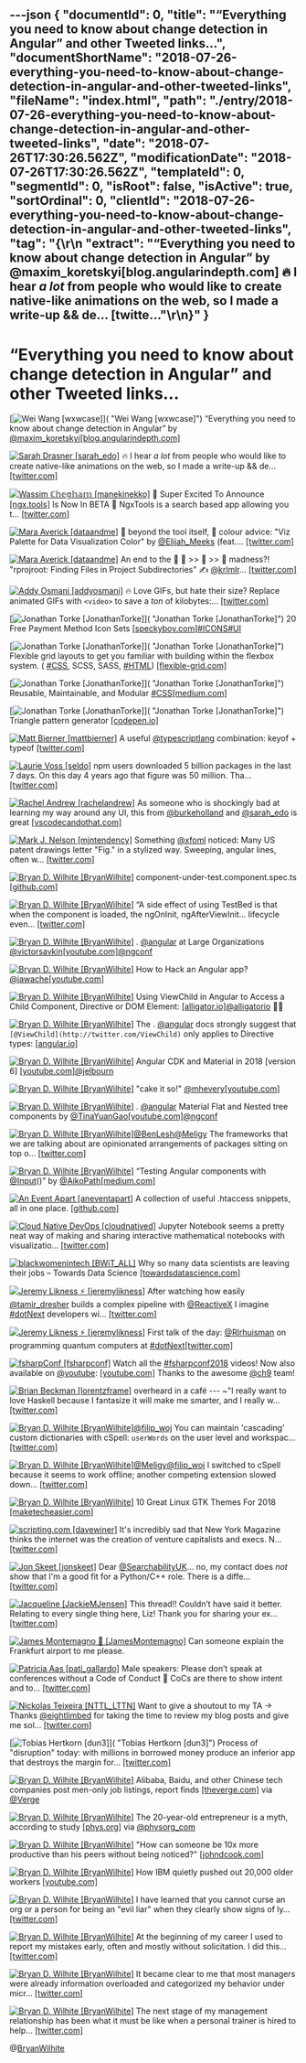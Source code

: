 ---json
{
  "documentId": 0,
  "title": "“Everything you need to know about change detection in Angular” and other Tweeted links…",
  "documentShortName": "2018-07-26-everything-you-need-to-know-about-change-detection-in-angular-and-other-tweeted-links",
  "fileName": "index.html",
  "path": "./entry/2018-07-26-everything-you-need-to-know-about-change-detection-in-angular-and-other-tweeted-links",
  "date": "2018-07-26T17:30:26.562Z",
  "modificationDate": "2018-07-26T17:30:26.562Z",
  "templateId": 0,
  "segmentId": 0,
  "isRoot": false,
  "isActive": true,
  "sortOrdinal": 0,
  "clientId": "2018-07-26-everything-you-need-to-know-about-change-detection-in-angular-and-other-tweeted-links",
  "tag": "{\r\n  \"extract\": \"“Everything you need to know about change detection in Angular” by       @maxim_koretskyi[blog.angularindepth.com] 🔥 I hear *a lot* from people who would like to create native-like animations on the web, so I made a write-up && de…       [twitte...\"\r\n}"
}
---

# “Everything you need to know about change detection in Angular” and other Tweeted links…

[<img alt="Wei Wang [wxwcase]" src="https://songhay.blob.core.windows.net/shared-social-twitter/wxwcase.jpg">]( "Wei Wang [wxwcase]") “Everything you need to know about change detection in Angular” by [@maxim_koretskyi](http://twitter.com/maxim_koretskyi)[[blog.angularindepth.com]](https://blog.angularindepth.com/everything-you-need-to-know-about-change-detection-in-angular-8006c51d206f)

[<img alt="Sarah Drasner [sarah_edo]" src="https://songhay.blob.core.windows.net/shared-social-twitter/sarah_edo.jpg">](https://t.co/pr1NhYseRK "Sarah Drasner [sarah_edo]") 🔥 I hear *a lot* from people who would like to create native-like animations on the web, so I made a write-up && de… [[twitter.com]](https://twitter.com/i/web/status/988414671232339970)

[<img alt="Wassim ℂ𝕙𝕖𝕘𝕙𝕒𝕞 [manekinekko]" src="https://songhay.blob.core.windows.net/shared-social-twitter/manekinekko.jpg">](https://t.co/WVlnSd51VS "Wassim ℂ𝕙𝕖𝕘𝕙𝕒𝕞 [manekinekko]") 🎊 Super Excited To Announce [[ngx.tools]](http://ngx.tools) Is Now In BETA 🎉 NgxTools is a search based app allowing you t… [[twitter.com]](https://twitter.com/i/web/status/988214507213410304)

[<img alt="Mara Averick [dataandme]" src="https://songhay.blob.core.windows.net/shared-social-twitter/dataandme.jpg">](https://t.co/ZANWJjC3FT "Mara Averick [dataandme]") 🎨 beyond the tool itself, 🌟 colour advice: "Viz Palette for Data Visualization Color" by [@Elijah_Meeks](http://twitter.com/Elijah_Meeks) (feat.… [[twitter.com]](https://twitter.com/i/web/status/987677834876477440)

[<img alt="Mara Averick [dataandme]" src="https://songhay.blob.core.windows.net/shared-social-twitter/dataandme.jpg">](https://t.co/ZANWJjC3FT "Mara Averick [dataandme]") An end to the 🔎 📁 >> 📁 >> 📂 madness?! "rprojroot: Finding Files in Project Subdirectories" ✍️ [@krlmlr](http://twitter.com/krlmlr)… [[twitter.com]](https://twitter.com/i/web/status/988402653070848001)

[<img alt="Addy Osmani [addyosmani]" src="https://songhay.blob.core.windows.net/shared-social-twitter/addyosmani.jpg">](https://t.co/CHVJYkwGMM "Addy Osmani [addyosmani]") 🔥 Love GIFs, but hate their size? Replace animated GIFs with `<video>` to save a *ton* of kilobytes:… [[twitter.com]](https://twitter.com/i/web/status/988304148218040320)

[<img alt="Jonathan Torke [JonathanTorke]" src="https://songhay.blob.core.windows.net/shared-social-twitter/JonathanTorke.jpg">]( "Jonathan Torke [JonathanTorke]") 20 Free Payment Method Icon Sets [[speckyboy.com]](https://speckyboy.com/free-payment-method-credit-card-icon-sets/)[#ICONS](http://twitter.com/search?q=%23ICONS)[#UI](http://twitter.com/search?q=%23UI)

[<img alt="Jonathan Torke [JonathanTorke]" src="https://songhay.blob.core.windows.net/shared-social-twitter/JonathanTorke.jpg">]( "Jonathan Torke [JonathanTorke]") Flexible grid layouts to get you familiar with building within the flexbox system. ( [#CSS](http://twitter.com/search?q=%23CSS), SCSS, SASS, [#HTML](http://twitter.com/search?q=%23HTML)) [[flexible-grid.com]](https://www.flexible-grid.com/)

[<img alt="Jonathan Torke [JonathanTorke]" src="https://songhay.blob.core.windows.net/shared-social-twitter/JonathanTorke.jpg">]( "Jonathan Torke [JonathanTorke]") Reusable, Maintainable, and Modular [#CSS](http://twitter.com/search?q=%23CSS)[[medium.com]](https://medium.com/@afrench53198/reusable-maintainable-and-modular-css-b0ffedf1c208)

[<img alt="Jonathan Torke [JonathanTorke]" src="https://songhay.blob.core.windows.net/shared-social-twitter/JonathanTorke.jpg">]( "Jonathan Torke [JonathanTorke]") Triangle pattern generator [[codepen.io]](https://codepen.io/msurguy/pen/sbIio)

[<img alt="Matt Bierner [mattbierner]" src="https://songhay.blob.core.windows.net/shared-social-twitter/mattbierner.jpg">](https://t.co/NnCC3iFhHa "Matt Bierner [mattbierner]") A useful [@typescriptlang](http://twitter.com/typescriptlang) combination: keyof + typeof [[twitter.com]](https://twitter.com/mattbierner/status/988469863801733120/photo/1)

[<img alt="Laurie Voss [seldo]" src="https://songhay.blob.core.windows.net/shared-social-twitter/seldo.jpg">](https://t.co/av52yWi20E "Laurie Voss [seldo]") npm users downloaded 5 billion packages in the last 7 days. On this day 4 years ago that figure was 50 million. Tha… [[twitter.com]](https://twitter.com/i/web/status/988477780441481217)

[<img alt="Rachel Andrew [rachelandrew]" src="https://songhay.blob.core.windows.net/shared-social-twitter/rachelandrew.jpg">](https://t.co/bnYdfVIAqQ "Rachel Andrew [rachelandrew]") As someone who is shockingly bad at learning my way around any UI, this from [@burkeholland](http://twitter.com/burkeholland) and [@sarah_edo](http://twitter.com/sarah_edo) is great [[vscodecandothat.com]](https://vscodecandothat.com/)

[<img alt="Mark J. Nelson [mjntendency]" src="https://songhay.blob.core.windows.net/shared-social-twitter/mjntendency.jpg">](http://t.co/XIlA43Por7 "Mark J. Nelson [mjntendency]") Something [@xfoml](http://twitter.com/xfoml) noticed: Many US patent drawings letter "Fig." in a stylized way. Sweeping, angular lines, often w… [[twitter.com]](https://twitter.com/i/web/status/988544082246033409)

[<img alt="Bryan D. Wilhite [BryanWilhite]" src="https://songhay.blob.core.windows.net/shared-social-twitter/BryanWilhite.jpeg">](http://t.co/UNdqV0Z1zz "Bryan D. Wilhite [BryanWilhite]") component-under-test.component.spec.ts [[github.com]](https://github.com/Aik-Master/ComponentInputTest/blob/master/src/app/component-under-test/component-under-test.component.spec.ts#L39)

[<img alt="Bryan D. Wilhite [BryanWilhite]" src="https://songhay.blob.core.windows.net/shared-social-twitter/BryanWilhite.jpeg">](http://t.co/UNdqV0Z1zz "Bryan D. Wilhite [BryanWilhite]") “A side effect of using TestBed is that when the component is loaded, the ngOnInit, ngAfterViewInit… lifecycle even… [[twitter.com]](https://twitter.com/i/web/status/988579851228479488)

[<img alt="Bryan D. Wilhite [BryanWilhite]" src="https://songhay.blob.core.windows.net/shared-social-twitter/BryanWilhite.jpeg">](http://t.co/UNdqV0Z1zz "Bryan D. Wilhite [BryanWilhite]") . [@angular](http://twitter.com/angular) at Large Organizations [@victorsavkin](http://twitter.com/victorsavkin)[[youtube.com]](https://www.youtube.com/watch?v=piQ0EZhtus0)[@ngconf](http://twitter.com/ngconf)

[<img alt="Bryan D. Wilhite [BryanWilhite]" src="https://songhay.blob.core.windows.net/shared-social-twitter/BryanWilhite.jpeg">](http://t.co/UNdqV0Z1zz "Bryan D. Wilhite [BryanWilhite]") How to Hack an Angular app? [@jawache](http://twitter.com/jawache)[[youtube.com]](https://www.youtube.com/watch?v=C7D4WTLNEUQ)

[<img alt="Bryan D. Wilhite [BryanWilhite]" src="https://songhay.blob.core.windows.net/shared-social-twitter/BryanWilhite.jpeg">](http://t.co/UNdqV0Z1zz "Bryan D. Wilhite [BryanWilhite]") Using ViewChild in Angular to Access a Child Component, Directive or DOM Element: [[alligator.io]](https://alligator.io/angular/viewchild-access-component/)[@alligatorio](http://twitter.com/alligatorio) 🎉🐊

[<img alt="Bryan D. Wilhite [BryanWilhite]" src="https://songhay.blob.core.windows.net/shared-social-twitter/BryanWilhite.jpeg">](http://t.co/UNdqV0Z1zz "Bryan D. Wilhite [BryanWilhite]") The . [@angular](http://twitter.com/angular) docs strongly suggest that `[@ViewChild](http://twitter.com/ViewChild)` only applies to Directive types: [[angular.io]](https://angular.io/api/core/ViewChild)

[<img alt="Bryan D. Wilhite [BryanWilhite]" src="https://songhay.blob.core.windows.net/shared-social-twitter/BryanWilhite.jpeg">](http://t.co/UNdqV0Z1zz "Bryan D. Wilhite [BryanWilhite]") Angular CDK and Material in 2018 [version 6] [[youtube.com]](https://www.youtube.com/watch?v=v__RuD9RX3I)[@jelbourn](http://twitter.com/jelbourn)

[<img alt="Bryan D. Wilhite [BryanWilhite]" src="https://songhay.blob.core.windows.net/shared-social-twitter/BryanWilhite.jpeg">](http://t.co/UNdqV0Z1zz "Bryan D. Wilhite [BryanWilhite]") "cake it so!" [@mhevery](http://twitter.com/mhevery)[[youtube.com]](https://www.youtube.com/watch?v=dIxknqPOWms)

[<img alt="Bryan D. Wilhite [BryanWilhite]" src="https://songhay.blob.core.windows.net/shared-social-twitter/BryanWilhite.jpeg">](http://t.co/UNdqV0Z1zz "Bryan D. Wilhite [BryanWilhite]") . [@angular](http://twitter.com/angular) Material Flat and Nested tree components by [@TinaYuanGao](http://twitter.com/TinaYuanGao)[[youtube.com]](https://www.youtube.com/watch?v=s0Vy3sLbeyA)[@ngconf](http://twitter.com/ngconf)

[<img alt="Bryan D. Wilhite [BryanWilhite]" src="https://songhay.blob.core.windows.net/shared-social-twitter/BryanWilhite.jpeg">](http://t.co/UNdqV0Z1zz "Bryan D. Wilhite [BryanWilhite]")[@BenLesh](http://twitter.com/BenLesh)[@Meligy](http://twitter.com/Meligy) The frameworks that we are talking about are opinionated arrangements of packages sitting on top o… [[twitter.com]](https://twitter.com/i/web/status/988105360165634048)

[<img alt="Bryan D. Wilhite [BryanWilhite]" src="https://songhay.blob.core.windows.net/shared-social-twitter/BryanWilhite.jpeg">](http://t.co/UNdqV0Z1zz "Bryan D. Wilhite [BryanWilhite]") “Testing Angular components with [@Input](http://twitter.com/Input)()” by [@AikoPath](http://twitter.com/AikoPath)[[medium.com]](https://medium.com/@AikoPath/testing-angular-components-with-input-3bd6c07cfaf6)

[<img alt="An Event Apart [aneventapart]" src="https://songhay.blob.core.windows.net/shared-social-twitter/aneventapart.jpg">](http://t.co/oG7XKtfFUJ "An Event Apart [aneventapart]") A collection of useful .htaccess snippets, all in one place. [[github.com]](https://github.com/phanan/htaccess)

[<img alt="Cloud Native DevOps [cloudnatived]" src="https://songhay.blob.core.windows.net/shared-social-twitter/cloudnatived.jpg">](https://t.co/3faDDthHwf "Cloud Native DevOps [cloudnatived]") Jupyter Notebook seems a pretty neat way of making and sharing interactive mathematical notebooks with visualizatio… [[twitter.com]](https://twitter.com/i/web/status/987744281099145216)

[<img alt="blackwomenintech [BWiT_ALL]" src="https://songhay.blob.core.windows.net/shared-social-twitter/BWiT_ALL.jpeg">](https://t.co/Z1JeN5MH6T "blackwomenintech [BWiT_ALL]") Why so many data scientists are leaving their jobs – Towards Data Science [[towardsdatascience.com]](https://towardsdatascience.com/why-so-many-data-scientists-are-leaving-their-jobs-a1f0329d7ea4?source=userActivityShare-1d38c75029d7-1523840591)

[<img alt="Jeremy Likness ⚡️ [jeremylikness]" src="https://songhay.blob.core.windows.net/shared-social-twitter/jeremylikness.jpg">](https://t.co/IbLCTBQJ41 "Jeremy Likness ⚡️ [jeremylikness]") After watching how easily [@tamir_dresher](http://twitter.com/tamir_dresher) builds a complex pipeline with [@ReactiveX](http://twitter.com/ReactiveX) I imagine [#dotNext](http://twitter.com/search?q=%23dotNext) developers wi… [[twitter.com]](https://twitter.com/i/web/status/988405733048938496)

[<img alt="Jeremy Likness ⚡️ [jeremylikness]" src="https://songhay.blob.core.windows.net/shared-social-twitter/jeremylikness.jpg">](https://t.co/IbLCTBQJ41 "Jeremy Likness ⚡️ [jeremylikness]") First talk of the day: [@Rlrhuisman](http://twitter.com/Rlrhuisman) on programming quantum computers at [#dotNext](http://twitter.com/search?q=%23dotNext)[[twitter.com]](https://twitter.com/jeremylikness/status/988317750949969920/photo/1)

[<img alt="fsharpConf [fsharpconf]" src="https://songhay.blob.core.windows.net/shared-social-twitter/fsharpconf.jpg">](https://t.co/4vUukXysmv "fsharpConf [fsharpconf]") Watch all the [#fsharpconf2018](http://twitter.com/search?q=%23fsharpconf2018) videos! Now also available on [@youtube](http://twitter.com/youtube): [[youtube.com]](https://www.youtube.com/playlist?list=PLlrxD0HtieHhEkeYu1bZelX_aJqvs6Qw4) Thanks to the awesome [@ch9](http://twitter.com/ch9) team!

[<img alt="Brian Beckman [lorentzframe]" src="https://songhay.blob.core.windows.net/shared-social-twitter/lorentzframe.jpg">](http://t.co/aC5mXb9iZQ "Brian Beckman [lorentzframe]") overheard in a café --- ~"I really want to love Haskell because I fantasize it will make me smarter, and I really w… [[twitter.com]](https://twitter.com/i/web/status/988430462786793472)

[<img alt="Bryan D. Wilhite [BryanWilhite]" src="https://songhay.blob.core.windows.net/shared-social-twitter/BryanWilhite.jpeg">](http://t.co/UNdqV0Z1zz "Bryan D. Wilhite [BryanWilhite]")[@filip_woj](http://twitter.com/filip_woj) You can maintain 'cascading' custom dictionaries with cSpell: `userWords` on the user level and workspac… [[twitter.com]](https://twitter.com/i/web/status/988454481254731776)

[<img alt="Bryan D. Wilhite [BryanWilhite]" src="https://songhay.blob.core.windows.net/shared-social-twitter/BryanWilhite.jpeg">](http://t.co/UNdqV0Z1zz "Bryan D. Wilhite [BryanWilhite]")[@Meligy](http://twitter.com/Meligy)[@filip_woj](http://twitter.com/filip_woj) I switched to cSpell because it seems to work offline; another competing extension slowed down… [[twitter.com]](https://twitter.com/i/web/status/988455104528367616)

[<img alt="Bryan D. Wilhite [BryanWilhite]" src="https://songhay.blob.core.windows.net/shared-social-twitter/BryanWilhite.jpeg">](http://t.co/UNdqV0Z1zz "Bryan D. Wilhite [BryanWilhite]") 10 Great Linux GTK Themes For 2018 [[maketecheasier.com]](https://www.maketecheasier.com/gtk-themes-for-linux/)

[<img alt="scripting.com [davewiner]" src="https://songhay.blob.core.windows.net/shared-social-twitter/davewiner.jpg">](https://t.co/ztgzDGiyOj "scripting.com [davewiner]") It's incredibly sad that New York Magazine thinks the internet was the creation of venture capitalists and execs. N… [[twitter.com]](https://twitter.com/i/web/status/987708341995614208)

[<img alt="Jon Skeet [jonskeet]" src="https://songhay.blob.core.windows.net/shared-social-twitter/jonskeet.jpg">](https://t.co/G7ynklMRpf "Jon Skeet [jonskeet]") Dear [@SearchabilityUK](http://twitter.com/SearchabilityUK)... no, my contact does *not* show that I'm a good fit for a Python/C++ role. There is a diffe… [[twitter.com]](https://twitter.com/i/web/status/988354375373422592)

[<img alt="Jacqueline [JackieMJensen]" src="https://songhay.blob.core.windows.net/shared-social-twitter/JackieMJensen.jpg">](https://t.co/DYdE13nkCx "Jacqueline [JackieMJensen]") This thread!! Couldn’t have said it better. Relating to every single thing here, Liz! Thank you for sharing your ex… [[twitter.com]](https://twitter.com/i/web/status/987717673529163778)

[<img alt="James Montemagno 🙈 [JamesMontemagno]" src="https://songhay.blob.core.windows.net/shared-social-twitter/JamesMontemagno.jpg">](https://t.co/5USXLfbaf4 "James Montemagno 🙈 [JamesMontemagno]") Can someone explain the Frankfurt airport to me please.

[<img alt="Patricia Aas [pati_gallardo]" src="https://songhay.blob.core.windows.net/shared-social-twitter/pati_gallardo.jpg">](https://t.co/aBjqxhzrKG "Patricia Aas [pati_gallardo]") Male speakers: Please don’t speak at conferences without a Code of Conduct 🙏 CoCs are there to show intent and to… [[twitter.com]](https://twitter.com/i/web/status/987997544004415489)

[<img alt="Nickolas Teixeira [NTTL_LTTN]" src="https://songhay.blob.core.windows.net/shared-social-twitter/NTTL_LTTN.jpg">](https://t.co/uoMCz5r6Jp "Nickolas Teixeira [NTTL_LTTN]") Want to give a shoutout to my TA -> Thanks [@eightlimbed](http://twitter.com/eightlimbed) for taking the time to review my blog posts and give me sol… [[twitter.com]](https://twitter.com/i/web/status/988175378945490944)

[<img alt="Tobias Hertkorn [dun3]" src="https://songhay.blob.core.windows.net/shared-social-twitter/dun3.jpg">]( "Tobias Hertkorn [dun3]") Process of "disruption" today: with millions in borrowed money produce an inferior app that destroys the margin for… [[twitter.com]](https://twitter.com/i/web/status/988299054072389632)

[<img alt="Bryan D. Wilhite [BryanWilhite]" src="https://songhay.blob.core.windows.net/shared-social-twitter/BryanWilhite.jpeg">](http://t.co/UNdqV0Z1zz "Bryan D. Wilhite [BryanWilhite]") Alibaba, Baidu, and other Chinese tech companies post men-only job listings, report finds [[theverge.com]](https://www.theverge.com/2018/4/23/17272620/chinese-tech-companies-alibaba-tencent-baidu-gender-discrimination?utm_campaign=theverge&utm_content=entry&utm_medium=social&utm_source=twitter) via [@Verge](http://twitter.com/Verge)

[<img alt="Bryan D. Wilhite [BryanWilhite]" src="https://songhay.blob.core.windows.net/shared-social-twitter/BryanWilhite.jpeg">](http://t.co/UNdqV0Z1zz "Bryan D. Wilhite [BryanWilhite]") The 20-year-old entrepreneur is a myth, according to study [[phys.org]](https://phys.org/news/2018-04-year-old-entrepreneur-myth.html) via [@physorg_com](http://twitter.com/physorg_com)

[<img alt="Bryan D. Wilhite [BryanWilhite]" src="https://songhay.blob.core.windows.net/shared-social-twitter/BryanWilhite.jpeg">](http://t.co/UNdqV0Z1zz "Bryan D. Wilhite [BryanWilhite]") "How can someone be 10x more productive than his peers without being noticed?" [[johndcook.com]](https://www.johndcook.com/blog/2009/12/23/why-programmers-are-not-paid-in-proportion-to-their-productivity/)

[<img alt="Bryan D. Wilhite [BryanWilhite]" src="https://songhay.blob.core.windows.net/shared-social-twitter/BryanWilhite.jpeg">](http://t.co/UNdqV0Z1zz "Bryan D. Wilhite [BryanWilhite]") How IBM quietly pushed out 20,000 older workers [[youtube.com]](https://www.youtube.com/watch?v=e681QNbHloE)

[<img alt="Bryan D. Wilhite [BryanWilhite]" src="https://songhay.blob.core.windows.net/shared-social-twitter/BryanWilhite.jpeg">](http://t.co/UNdqV0Z1zz "Bryan D. Wilhite [BryanWilhite]") I have learned that you cannot curse an org or a person for being an "evil liar" when they clearly show signs of ly… [[twitter.com]](https://twitter.com/i/web/status/988130348998377472)

[<img alt="Bryan D. Wilhite [BryanWilhite]" src="https://songhay.blob.core.windows.net/shared-social-twitter/BryanWilhite.jpeg">](http://t.co/UNdqV0Z1zz "Bryan D. Wilhite [BryanWilhite]") At the beginning of my career I used to report my mistakes early, often and mostly without solicitation. I did this… [[twitter.com]](https://twitter.com/i/web/status/988121310898208768)

[<img alt="Bryan D. Wilhite [BryanWilhite]" src="https://songhay.blob.core.windows.net/shared-social-twitter/BryanWilhite.jpeg">](http://t.co/UNdqV0Z1zz "Bryan D. Wilhite [BryanWilhite]") It became clear to me that most managers were already information overloaded and categorized my behavior under micr… [[twitter.com]](https://twitter.com/i/web/status/988123391424057344)

[<img alt="Bryan D. Wilhite [BryanWilhite]" src="https://songhay.blob.core.windows.net/shared-social-twitter/BryanWilhite.jpeg">](http://t.co/UNdqV0Z1zz "Bryan D. Wilhite [BryanWilhite]") The next stage of my management relationship has been what it must be like when a personal trainer is hired to help… [[twitter.com]](https://twitter.com/i/web/status/988126757441093632)

@[BryanWilhite](https://twitter.com/BryanWilhite)
